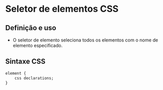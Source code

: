 # Seletor de elementos CSS

## Definição e uso

 * O seletor de elemento seleciona todos os elementos com o nome de elemento especificado.

## Sintaxe CSS

```css
element {
    css declarations;
}
```